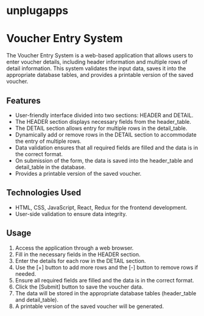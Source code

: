 # unplugapps
# Voucher Entry System

The Voucher Entry System is a web-based application that allows users to enter voucher details, 
including header information and multiple rows of detail information. 
This system validates the input data, saves it into the appropriate database tables, 
and provides a printable version of the saved voucher.

## Features

- User-friendly interface divided into two sections: HEADER and DETAIL.
- The HEADER section displays necessary fields from the header_table.
- The DETAIL section allows entry for multiple rows in the detail_table.
- Dynamically add or remove rows in the DETAIL section to accommodate the entry of multiple rows.
- Data validation ensures that all required fields are filled and the data is in the correct format.
- On submission of the form, the data is saved into the header_table and detail_table in the database.
- Provides a printable version of the saved voucher.

## Technologies Used

- HTML, CSS, JavaScript, React, Redux for the frontend development.
- User-side validation to ensure data integrity.


## Usage

1. Access the application through a web browser.
2. Fill in the necessary fields in the HEADER section.
3. Enter the details for each row in the DETAIL section.
4. Use the [+] button to add more rows and the [-] button to remove rows if needed.
5. Ensure all required fields are filled and the data is in the correct format.
6. Click the [Submit] button to save the voucher data.
7. The data will be stored in the appropriate database tables (header_table and detail_table).
8. A printable version of the saved voucher will be generated.

